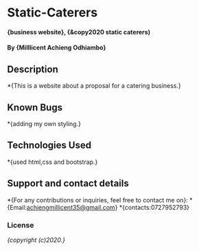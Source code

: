 # Static-Caterers
#### {business website}, {&copy2020 static caterers)
#### By **{Milllicent Achieng Odhiambo}**
## Description
*{This is a website about a proposal for a catering business.}
## Known Bugs
*{adding my own styling.}
## Technologies Used
*{used html,css and bootstrap.}
## Support and contact details
*{For any contributions or inquiries, feel free to contact me on}:
*{Email:achiengmillicent35@gmail.com}
*{contacts:0727952793}
### License
*{copyright (c)2020.}*
  
